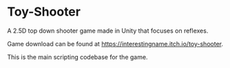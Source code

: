 # Toy-Shooter
A 2.5D top down shooter game made in Unity that focuses on reflexes.

Game download can be found at https://interestingname.itch.io/toy-shooter.

This is the main scripting codebase for the game.




